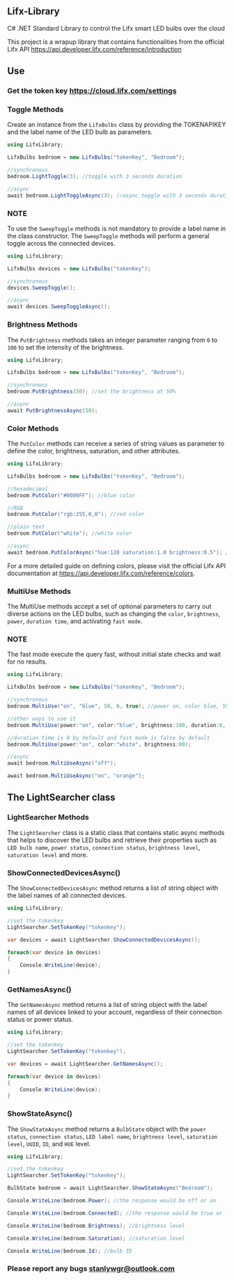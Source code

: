 ## Lifx-Library

C# .NET Standard Library to control the Lifx smart LED bulbs over the cloud

This project is a wrapup library that contains functionalities from the official Lifx API https://api.developer.lifx.com/reference/introduction




## Use

### Get the token key https://cloud.lifx.com/settings

### Toggle Methods
Create an instance from the `LifxBulbs` class by providing the TOKENAPIKEY and the label name of the LED bulb as parameters.

```csharp
using LifxLibrary;

LifxBulbs bedroom = new LifxBulbs("tokenKey", "Bedroom");

//synchronous
bedroom.LightToggle(3); //toggle with 3 seconds duration

//async
await bedroom.LightToggleAsync(3); //async toggle with 3 seconds duration
```
### NOTE
To use the `SweepToggle` methods is not mandatory to provide a label name in the class constructor.
The `SweepToggle` methods will perform a general toggle across the connected devices.

```csharp
using LifxLibrary;

LifxBulbs devices = new LifxBulbs("tokenKey");

//synchronous
devices.SweepToggle();

//async
await devices.SweepToggleAsync();

```


### Brightness Methods
The `PutBrightness` methods takes an integer parameter ranging from `0` to `100` to set the intensity of the brightness.

```csharp
using LifxLibrary;

LifxBulbs bedroom = new LifxBulbs("tokenKey", "Bedroom");

//synchronous
bedroom.PutBrightness(50); //set the brightness at 50%

//async
await PutBrightnessAsync(50);
```


### Color Methods
The `PutColor` methods can receive a series of string values as parameter to define the color, brightness, saturation, and other attributes.

```csharp
using LifxLibrary;

LifxBulbs bedroom = new LifxBulbs("tokenKey", "Bedroom");

//hexadecimal
bedroom.PutColor("#0000FF"); //blue color

//RGB
bedroom.PutColor("rgb:255,0,0"); //red color

//plain text
bedroom.PutColor("white"); //white color

//async
await bedroom.PutColorAsync("hue:120 saturation:1.0 brightness:0.5"); //Deep green 50% brightness
```

For a more detailed guide on defining colors, please visit the official Lifx API documentation at https://api.developer.lifx.com/reference/colors.


### MultiUse Methods
The MultiUse methods accept a set of optional parameters to carry out diverse actions on the LED bulbs, such as changing the `color`, `brightness`, `power`, `duration time`, and activating `fast mode`.

### NOTE
The fast mode execute the query fast, without initial state checks and wait for no results.

```csharp
using LifxLibrary;

LifxBulbs bedroom = new LifxBulbs("tokenKey", "Bedroom");

//synchronous
bedroom.MultiUse("on", "blue", 50, 6, true); //power on, color blue, 50% brightness, 6 seconds duration with fast mode activated

//other ways to use it
bedroom.MultiUse(power:"on", color:"blue", brightness:100, duration:6, fast:true);

//duration time is 0 by default and fast mode is false by default
bedroom.MultiUse(power:"on", color:"white", brightness:80); 

//async
await bedroom.MultiUseAsync("off");

await bedroom.MultiUseAsync("on", "orange");
```


## The LightSearcher class
### LightSearcher Methods
The `LightSearcher` class is a static class that contains static async methods that helps to discover the LED bulbs and retrieve their properties such as `LED bulb name`, `power status`, `connection status`, `brightness level`, `saturation level` and more.


### ShowConnectedDevicesAsync()
The `ShowConnectedDevicesAsync` method returns a list of string object with the label names of all connected devices.

```csharp
using LifxLibrary;

//set the tokenkey
LightSearcher.SetTokenKey("tokenkey");

var devices = await LightSearcher.ShowConnectedDevicesAsync();

foreach(var device in devices)
{
    Console.WriteLine(device);
}

```


### GetNamesAsync()
The `GetNamesAsync` method returns a list of string object with the label names of all devices linked to your account, regardless of their connection status or power status.

```csharp
using LifxLibrary;

//set the tokenkey
LightSearcher.SetTokenKey("tokenkey");

var devices = await LightSearcher.GetNamesAsync();

foreach(var device in devices)
{
    Console.WriteLine(device);
}
```


### ShowStateAsync()
The `ShowStateAsync` method returns a `BulbState` object with the `power status`, `connection status`, `LED label name`, `brightness level`, `saturation level`, `UUID`, `ID`, and `HUE` level.

```csharp
using LifxLibrary;

//set the tokenkey
LightSearcher.SetTokenKey("tokenkey");

BulbState bedroom = await LightSearcher.ShowStateAsync("Bedroom");

Console.WriteLine(bedroom.Power); //the response would be off or on

Console.WriteLine(bedroom.Connected); //the response would be true or false

Console.WriteLine(bedroom.Brightness); //brightness level

Console.WriteLine(bedroom.Saturation); //saturation level

Console.WriteLine(bedroom.Id); //bulb ID
```

### Please report any bugs stanlywgr@outlook.com